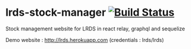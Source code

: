 # lrds-stock-manager [![Build Status](https://travis-ci.org/muskacirca/lrds-stock-manager.svg?branch=master)](https://travis-ci.org/muskacirca/lrds-stock-manager)

Stock management website for LRDS in react relay, graphql and sequelize

Demo website : http://lrds.herokuapp.com (credentials : lrds/lrds)
